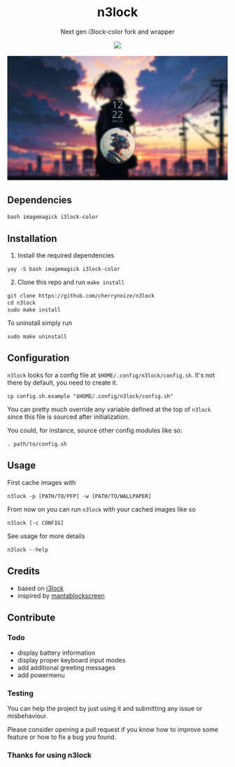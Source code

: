 <div align="center">
  <h1>n3lock</h1>
  <p>Next gen i3lock-color fork and wrapper</p>
  <img src="preview/preview.gif" />
</div>

![preview](screenshot.png)

## Dependencies

```
bash imagemagick i3lock-color
```

## Installation

1. Install the required dependencies

```
yay -S bash imagemagick i3lock-color
```

2. Clone this repo and run `make install`

```
git clone https://github.com/cherrynoize/n3lock
cd n3lock
sudo make install
```

To uninstall simply run

```
sudo make uninstall
```

## Configuration

`n3lock` looks for a config file at
`$HOME/.config/n3lock/config.sh`. It's not there by default, you
need to create it.

```
cp config.sh.example "$HOME/.config/n3lock/config.sh"
```

You can pretty much override any variable defined at the top of
`n3lock` since this file is sourced after initialization.

You could, for instance, source other config modules like so:

```
. path/to/config.sh
```

## Usage

First cache images with

```
n3lock -p [PATH/TO/PFP] -w [PATH/TO/WALLPAPER]
```

From now on you can run `n3lock` with your cached images like so

```
n3lock [-c CONFIG]
```

See usage for more details

```
n3lock --help
```

## Credits

- based on [i3lock](https://github.com/i3/i3lock)
- inspired by [mantablockscreen](https://github.com/reorr/mantablockscreen)

## Contribute

### Todo

- display battery information
- display proper keyboard input modes
- add additional greeting messages
- add powermenu

### Testing

You can help the project by just using it and
submitting any issue or misbehaviour.

Please consider opening a pull request if you know how to improve some feature or how to fix a bug you found.

### Thanks for using n3lock
